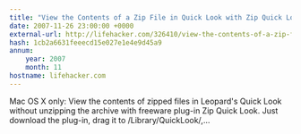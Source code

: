 ```yaml
---
title: "View the Contents of a Zip File in Quick Look with Zip Quick Look"
date: 2007-11-26 23:00:00 +0000
external-url: http://lifehacker.com/326410/view-the-contents-of-a-zip-file-in-quick-look-with-zip-quick-look
hash: 1cb2a6631feeecd15e027e1e4e9d45a9
annum:
    year: 2007
    month: 11
hostname: lifehacker.com
---
```


Mac OS X only: View the contents of zipped files in Leopard's Quick Look without unzipping the archive with freeware plug-in Zip Quick Look. Just download the plug-in, drag it to /Library/QuickLook/,...
